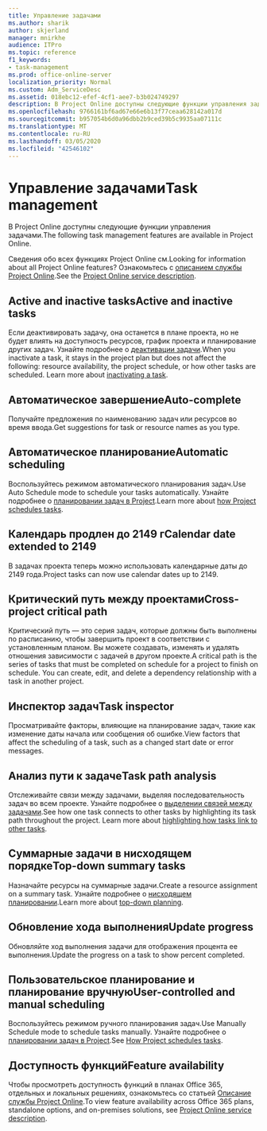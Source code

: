 ```yaml
---
title: Управление задачами
ms.author: sharik
author: skjerland
manager: mnirkhe
audience: ITPro
ms.topic: reference
f1_keywords:
- task-management
ms.prod: office-online-server
localization_priority: Normal
ms.custom: Adm_ServiceDesc
ms.assetid: 018ebc12-efef-4cf1-aee7-b3b024749297
description: В Project Online доступны следующие функции управления задачами.
ms.openlocfilehash: 9766161bf6ad67e66e6b13f77ceaa628142a017d
ms.sourcegitcommit: b957054b6d0a96dbb2b9ced39b5c9935aa07111c
ms.translationtype: MT
ms.contentlocale: ru-RU
ms.lasthandoff: 03/05/2020
ms.locfileid: "42546102"
---
```

# <a name="task-management"></a><span data-ttu-id="3fdd8-103">Управление задачами</span><span class="sxs-lookup"><span data-stu-id="3fdd8-103">Task management</span></span>

<span data-ttu-id="3fdd8-104">В Project Online доступны следующие функции управления задачами.</span><span class="sxs-lookup"><span data-stu-id="3fdd8-104">The following task management features are available in Project Online.</span></span>
  
<span data-ttu-id="3fdd8-105">Сведения обо всех функциях Project Online см.</span><span class="sxs-lookup"><span data-stu-id="3fdd8-105">Looking for information about all Project Online features?</span></span> <span data-ttu-id="3fdd8-106">Ознакомьтесь с [описанием службы Project Online](project-online-service-description.md).</span><span class="sxs-lookup"><span data-stu-id="3fdd8-106">See the [Project Online service description](project-online-service-description.md).</span></span>
  
## <a name="active-and-inactive-tasks"></a><span data-ttu-id="3fdd8-107">Active and inactive tasks</span><span class="sxs-lookup"><span data-stu-id="3fdd8-107">Active and inactive tasks</span></span>

<span data-ttu-id="3fdd8-p102">Если деактивировать задачу, она останется в плане проекта, но не будет влиять на доступность ресурсов, график проекта и планирование других задач. Узнайте подробнее о [деактивации задачи](https://go.microsoft.com/fwlink/p/?LinkId=271335).</span><span class="sxs-lookup"><span data-stu-id="3fdd8-p102">When you inactivate a task, it stays in the project plan but does not affect the following: resource availability, the project schedule, or how other tasks are scheduled. Learn more about [inactivating a task](https://go.microsoft.com/fwlink/p/?LinkId=271335).</span></span>
  
## <a name="auto-complete"></a><span data-ttu-id="3fdd8-110">Автоматическое завершение</span><span class="sxs-lookup"><span data-stu-id="3fdd8-110">Auto-complete</span></span>

<span data-ttu-id="3fdd8-111">Получайте предложения по наименованию задач или ресурсов во время ввода.</span><span class="sxs-lookup"><span data-stu-id="3fdd8-111">Get suggestions for task or resource names as you type.</span></span> 
  
## <a name="automatic-scheduling"></a><span data-ttu-id="3fdd8-112">Автоматическое планирование</span><span class="sxs-lookup"><span data-stu-id="3fdd8-112">Automatic scheduling</span></span>

<span data-ttu-id="3fdd8-113">Воспользуйтесь режимом автоматического планирования задач.</span><span class="sxs-lookup"><span data-stu-id="3fdd8-113">Use Auto Schedule mode to schedule your tasks automatically.</span></span> <span data-ttu-id="3fdd8-114">Узнайте подробнее о [планировании задач в Project](https://go.microsoft.com/fwlink/p/?LinkId=271331).</span><span class="sxs-lookup"><span data-stu-id="3fdd8-114">Learn more about [how Project schedules tasks](https://go.microsoft.com/fwlink/p/?LinkId=271331).</span></span> 
  
## <a name="calendar-date-extended-to-2149"></a><span data-ttu-id="3fdd8-115">Календарь продлен до 2149 г</span><span class="sxs-lookup"><span data-stu-id="3fdd8-115">Calendar date extended to 2149</span></span>

<span data-ttu-id="3fdd8-116">В задачах проекта теперь можно использовать календарные даты до 2149 года.</span><span class="sxs-lookup"><span data-stu-id="3fdd8-116">Project tasks can now use calendar dates up to 2149.</span></span> 
  
## <a name="cross-project-critical-path"></a><span data-ttu-id="3fdd8-117">Критический путь между проектами</span><span class="sxs-lookup"><span data-stu-id="3fdd8-117">Cross-project critical path</span></span>

<span data-ttu-id="3fdd8-p104">Критический путь — это серия задач, которые должны быть выполнены по расписанию, чтобы завершить проект в соответствии с установленным планом. Вы можете создавать, изменять и удалять отношения зависимости с задачей в другом проекте.</span><span class="sxs-lookup"><span data-stu-id="3fdd8-p104">A critical path is the series of tasks that must be completed on schedule for a project to finish on schedule. You can create, edit, and delete a dependency relationship with a task in another project.</span></span> 
  
## <a name="task-inspector"></a><span data-ttu-id="3fdd8-120">Инспектор задач</span><span class="sxs-lookup"><span data-stu-id="3fdd8-120">Task inspector</span></span>

<span data-ttu-id="3fdd8-121">Просматривайте факторы, влияющие на планирование задач, такие как изменение даты начала или сообщения об ошибке.</span><span class="sxs-lookup"><span data-stu-id="3fdd8-121">View factors that affect the scheduling of a task, such as a changed start date or error messages.</span></span>
  
## <a name="task-path-analysis"></a><span data-ttu-id="3fdd8-122">Анализ пути к задаче</span><span class="sxs-lookup"><span data-stu-id="3fdd8-122">Task path analysis</span></span>

<span data-ttu-id="3fdd8-p105">Отслеживайте связи между задачами, выделяя последовательность задач во всем проекте. Узнайте подробнее о [выделении связей между задачами](https://go.microsoft.com/fwlink/p/?LinkId=271345).</span><span class="sxs-lookup"><span data-stu-id="3fdd8-p105">See how one task connects to other tasks by highlighting its task path throughout the project. Learn more about [highlighting how tasks link to other tasks](https://go.microsoft.com/fwlink/p/?LinkId=271345).</span></span>
  
## <a name="top-down-summary-tasks"></a><span data-ttu-id="3fdd8-125">Суммарные задачи в нисходящем порядке</span><span class="sxs-lookup"><span data-stu-id="3fdd8-125">Top-down summary tasks</span></span>

<span data-ttu-id="3fdd8-126">Назначайте ресурсы на суммарные задачи.</span><span class="sxs-lookup"><span data-stu-id="3fdd8-126">Create a resource assignment on a summary task.</span></span> <span data-ttu-id="3fdd8-127">Узнайте подробнее о [нисходящем планировании](https://go.microsoft.com/fwlink/p/?LinkId=271333).</span><span class="sxs-lookup"><span data-stu-id="3fdd8-127">Learn more about [top-down planning](https://go.microsoft.com/fwlink/p/?LinkId=271333).</span></span>
  
## <a name="update-progress"></a><span data-ttu-id="3fdd8-128">Обновление хода выполнения</span><span class="sxs-lookup"><span data-stu-id="3fdd8-128">Update progress</span></span>

<span data-ttu-id="3fdd8-129">Обновляйте ход выполнения задачи для отображения процента ее выполнения.</span><span class="sxs-lookup"><span data-stu-id="3fdd8-129">Update the progress on a task to show percent completed.</span></span>
  
## <a name="user-controlled-and-manual-scheduling"></a><span data-ttu-id="3fdd8-130">Пользовательское планирование и планирование вручную</span><span class="sxs-lookup"><span data-stu-id="3fdd8-130">User-controlled and manual scheduling</span></span>

<span data-ttu-id="3fdd8-131">Воспользуйтесь режимом ручного планирования задач.</span><span class="sxs-lookup"><span data-stu-id="3fdd8-131">Use Manually Schedule mode to schedule tasks manually.</span></span> <span data-ttu-id="3fdd8-132">Узнайте подробнее о [планировании задач в Project](https://go.microsoft.com/fwlink/p/?LinkId=271331).</span><span class="sxs-lookup"><span data-stu-id="3fdd8-132">See [How Project schedules tasks](https://go.microsoft.com/fwlink/p/?LinkId=271331).</span></span>
  
## <a name="feature-availability"></a><span data-ttu-id="3fdd8-133">Доступность функций</span><span class="sxs-lookup"><span data-stu-id="3fdd8-133">Feature availability</span></span>

<span data-ttu-id="3fdd8-134">Чтобы просмотреть доступность функций в планах Office 365, отдельных и локальных решениях, ознакомьтесь со статьей [Описание службы Project Online](project-online-service-description.md).</span><span class="sxs-lookup"><span data-stu-id="3fdd8-134">To view feature availability across Office 365 plans, standalone options, and on-premises solutions, see [Project Online service description](project-online-service-description.md).</span></span>
  